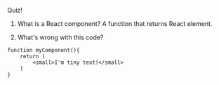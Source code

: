 Quiz!

1. What is a React component?
   A function that returns React element.

2. What's wrong with this code?

```
function myComponent(){
    return (
        <small>I'm tiny text!</small>
    )
}
```
